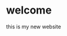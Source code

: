 <!DOCTYPE html>
<html>
<head>
    <title>welcome to my website</title>
</head>
<body>
    <h1>welcome</h1>
    <p>this is my new website</p>
</body>
</html>
